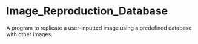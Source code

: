 # Image_Reproduction_Database
A program to replicate a user-inputted image using a predefined database with other images. 
